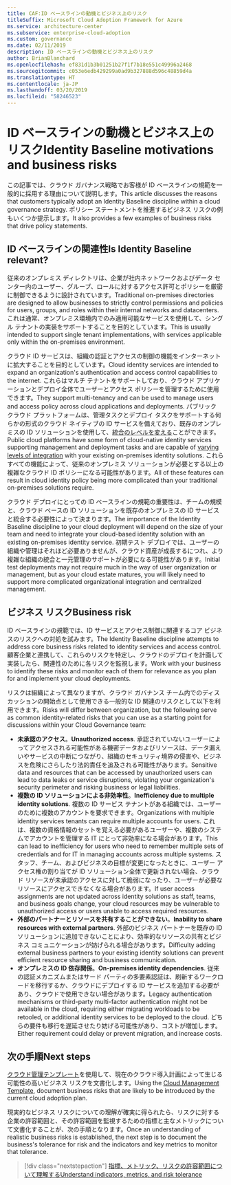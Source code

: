 ```yaml
---
title: CAF:ID ベースラインの動機とビジネス上のリスク
titleSuffix: Microsoft Cloud Adoption Framework for Azure
ms.service: architecture-center
ms.subservice: enterprise-cloud-adoption
ms.custom: governance
ms.date: 02/11/2019
description: ID ベースラインの動機とビジネス上のリスク
author: BrianBlanchard
ms.openlocfilehash: ef831d1b3b01251b27f1f7b18e551c49996a2468
ms.sourcegitcommit: c053e6edb429299a0ad9b327888d596c48859d4a
ms.translationtype: HT
ms.contentlocale: ja-JP
ms.lasthandoff: 03/20/2019
ms.locfileid: "58246523"
---
```

# <a name="identity-baseline-motivations-and-business-risks"></a><span data-ttu-id="c9a0e-103">ID ベースラインの動機とビジネス上のリスク</span><span class="sxs-lookup"><span data-stu-id="c9a0e-103">Identity Baseline motivations and business risks</span></span>

<span data-ttu-id="c9a0e-104">この記事では、クラウド ガバナンス戦略でお客様が ID ベースラインの規範を一般的に採用する理由について説明します。</span><span class="sxs-lookup"><span data-stu-id="c9a0e-104">This article discusses the reasons that customers typically adopt an Identity Baseline discipline within a cloud governance strategy.</span></span> <span data-ttu-id="c9a0e-105">ポリシー ステートメントを推進するビジネス リスクの例もいくつか提示します。</span><span class="sxs-lookup"><span data-stu-id="c9a0e-105">It also provides a few examples of business risks that drive policy statements.</span></span>

<!-- markdownlint-disable MD026 -->

## <a name="is-identity-baseline-relevant"></a><span data-ttu-id="c9a0e-106">ID ベースラインの関連性</span><span class="sxs-lookup"><span data-stu-id="c9a0e-106">Is Identity Baseline relevant?</span></span>

<span data-ttu-id="c9a0e-107">従来のオンプレミス ディレクトリは、企業が社内ネットワークおよびデータ センター内のユーザー、グループ、ロールに対するアクセス許可とポリシーを厳密に制御できるように設計されています。</span><span class="sxs-lookup"><span data-stu-id="c9a0e-107">Traditional on-premises directories are designed to allow businesses to strictly control permissions and policies for users, groups, and roles within their internal networks and datacenters.</span></span> <span data-ttu-id="c9a0e-108">これは通常、オンプレミス環境内でのみ適用可能なサービスを使用して、シングル テナントの実装をサポートすることを目的としています。</span><span class="sxs-lookup"><span data-stu-id="c9a0e-108">This is usually intended to support single tenant implementations, with services applicable only within the on-premises environment.</span></span>

<span data-ttu-id="c9a0e-109">クラウド ID サービスは、組織の認証とアクセスの制御の機能をインターネットに拡大することを目的としています。</span><span class="sxs-lookup"><span data-stu-id="c9a0e-109">Cloud identity services are intended to expand an organization's authentication and access control capabilities to the internet.</span></span> <span data-ttu-id="c9a0e-110">これらはマルチ テナントをサポートしており、クラウド アプリケーションとデプロイ全体でユーザーとアクセス ポリシーを管理するために使用できます。</span><span class="sxs-lookup"><span data-stu-id="c9a0e-110">They support multi-tenancy and can be used to manage users and access policy across cloud applications and deployments.</span></span> <span data-ttu-id="c9a0e-111">パブリック クラウド プラットフォームは、管理タスクとデプロイ タスクをサポートする何らかの形式のクラウド ネイティブの ID サービスを備えており、既存のオンプレミスの ID ソリューションを使用して、[統合のレベルを変える](../../decision-guides/identity/overview.md)ことができます。</span><span class="sxs-lookup"><span data-stu-id="c9a0e-111">Public cloud platforms have some form of cloud-native identity services supporting management and deployment tasks and are capable of [varying levels of integration](../../decision-guides/identity/overview.md) with your existing on-premises identity solutions.</span></span> <span data-ttu-id="c9a0e-112">これらすべての機能によって、従来のオンプレミス ソリューションが必要とする以上の複雑なクラウド ID ポリシーになる可能性があります。</span><span class="sxs-lookup"><span data-stu-id="c9a0e-112">All of these features can result in cloud identity policy being more complicated than your traditional on-premises solutions require.</span></span>

<span data-ttu-id="c9a0e-113">クラウド デプロイにとっての ID ベースラインの規範の重要性は、チームの規模と、クラウド ベースの ID ソリューションを既存のオンプレミスの ID サービスと統合する必要性によって決まります。</span><span class="sxs-lookup"><span data-stu-id="c9a0e-113">The importance of the Identity Baseline discipline to your cloud deployment will depend on the size of your team and need to integrate your cloud-based identity solution with an existing on-premises identity service.</span></span> <span data-ttu-id="c9a0e-114">初期テスト デプロイでは、ユーザーの組織や管理はそれほど必要ありませんが、クラウド資産が成長するにつれ、より複雑な組織の統合と一元管理のサポートが必要になる可能性があります。</span><span class="sxs-lookup"><span data-stu-id="c9a0e-114">Initial test deployments may not require much in the way of user organization or management, but as your cloud estate matures, you will likely need to support more complicated organizational integration and centralized management.</span></span>

## <a name="business-risk"></a><span data-ttu-id="c9a0e-115">ビジネス リスク</span><span class="sxs-lookup"><span data-stu-id="c9a0e-115">Business risk</span></span>

<span data-ttu-id="c9a0e-116">ID ベースラインの規範では、ID サービスとアクセス制御に関連するコア ビジネスのリスクへの対処を試みます。</span><span class="sxs-lookup"><span data-stu-id="c9a0e-116">The Identity Baseline discipline attempts to address core business risks related to identity services and access control.</span></span> <span data-ttu-id="c9a0e-117">顧客企業と連携して、これらのリスクを特定し、クラウドのデプロイを計画して実装したら、関連性のために各リスクを監視します。</span><span class="sxs-lookup"><span data-stu-id="c9a0e-117">Work with your business to identify these risks and monitor each of them for relevance as you plan for and implement your cloud deployments.</span></span>

<span data-ttu-id="c9a0e-118">リスクは組織によって異なりますが、クラウド ガバナンス チーム内でのディスカッションの開始点として使用できる一般的な ID 関連のリスクとして以下を利用できます。</span><span class="sxs-lookup"><span data-stu-id="c9a0e-118">Risks will differ between organization, but the following serve as common identity-related risks that you can use as a starting point for discussions within your Cloud Governance team:</span></span>

- <span data-ttu-id="c9a0e-119">**未承認のアクセス**。</span><span class="sxs-lookup"><span data-stu-id="c9a0e-119">**Unauthorized access**.</span></span> <span data-ttu-id="c9a0e-120">承認されていないユーザーによってアクセスされる可能性がある機密データおよびリソースは、データ漏えいやサービスの中断につながり、組織のセキュリティ境界の侵害や、ビジネスを危険にさらしたり法的責任を追及される可能性があります。</span><span class="sxs-lookup"><span data-stu-id="c9a0e-120">Sensitive data and resources that can be accessed by unauthorized users can lead to data leaks or service disruptions, violating your organization's security perimeter and risking business or legal liabilities.</span></span>
- <span data-ttu-id="c9a0e-121">**複数の ID ソリューションによる非効率性**。</span><span class="sxs-lookup"><span data-stu-id="c9a0e-121">**Inefficiency due to multiple identity solutions**.</span></span> <span data-ttu-id="c9a0e-122">複数の ID サービス テナントがある組織では、ユーザーのために複数のアカウントを要求できます。</span><span class="sxs-lookup"><span data-stu-id="c9a0e-122">Organizations with multiple identity services tenants can require multiple accounts for users.</span></span> <span data-ttu-id="c9a0e-123">これは、複数の資格情報のセットを覚える必要があるユーザーや、複数のシステムでアカウントを管理する IT にとって非効率になる場合があります。</span><span class="sxs-lookup"><span data-stu-id="c9a0e-123">This can lead to inefficiency for users who need to remember multiple sets of credentials and for IT in managing accounts across multiple systems.</span></span> <span data-ttu-id="c9a0e-124">スタッフ、チーム、およびビジネスの目標が変更になったときに、ユーザー アクセス権の割り当てが ID ソリューション全体で更新されない場合、クラウド リソースが未承認のアクセスに対して脆弱になったり、ユーザーが必要なリソースにアクセスできなくなる場合があります。</span><span class="sxs-lookup"><span data-stu-id="c9a0e-124">If user access assignments are not updated across identity solutions as staff, teams, and business goals change, your cloud resources may be vulnerable to unauthorized access or users unable to access required resources.</span></span>
- <span data-ttu-id="c9a0e-125">**外部のパートナーとリソースを共有することができない**。</span><span class="sxs-lookup"><span data-stu-id="c9a0e-125">**Inability to share resources with external partners**.</span></span> <span data-ttu-id="c9a0e-126">外部のビジネス パートナーを既存の ID ソリューションに追加できないことにより、効率的なリソースの共有とビジネス コミュニケーションが妨げられる場合があります。</span><span class="sxs-lookup"><span data-stu-id="c9a0e-126">Difficulty adding external business partners to your existing identity solutions can prevent efficient resource sharing and business communication.</span></span>
- <span data-ttu-id="c9a0e-127">**オンプレミスの ID 依存関係**。</span><span class="sxs-lookup"><span data-stu-id="c9a0e-127">**On-premises identity dependencies**.</span></span> <span data-ttu-id="c9a0e-128">従来の認証メカニズムまたはサード パーティの多要素認証は、刷新するワークロードを移行するか、クラウドにデプロイする ID サービスを追加する必要があり、クラウドで使用できない場合があります。</span><span class="sxs-lookup"><span data-stu-id="c9a0e-128">Legacy authentication mechanisms or third-party multi-factor authentication might not be available in the cloud, requiring either migrating workloads to be retooled, or additional identity services to be deployed to the cloud.</span></span> <span data-ttu-id="c9a0e-129">どちらの要件も移行を遅延させたり妨げる可能性があり、コストが増加します。</span><span class="sxs-lookup"><span data-stu-id="c9a0e-129">Either requirement could delay or prevent migration, and increase costs.</span></span>

## <a name="next-steps"></a><span data-ttu-id="c9a0e-130">次の手順</span><span class="sxs-lookup"><span data-stu-id="c9a0e-130">Next steps</span></span>

<span data-ttu-id="c9a0e-131">[クラウド管理テンプレート](./template.md)を使用して、現在のクラウド導入計画によって生じる可能性の高いビジネス リスクを文書化します。</span><span class="sxs-lookup"><span data-stu-id="c9a0e-131">Using the [Cloud Management Template](./template.md), document business risks that are likely to be introduced by the current cloud adoption plan.</span></span>

<span data-ttu-id="c9a0e-132">現実的なビジネス リスクについての理解が確実に得られたら、リスクに対する企業の許容範囲と、その許容範囲を監視するための指標と主なメトリックについて文書化することが、次の手順となります。</span><span class="sxs-lookup"><span data-stu-id="c9a0e-132">Once an understanding of realistic business risks is established, the next step is to document the business's tolerance for risk and the indicators and key metrics to monitor that tolerance.</span></span>

> [!div class="nextstepaction"]
> [<span data-ttu-id="c9a0e-133">指標、メトリック、リスクの許容範囲について理解する</span><span class="sxs-lookup"><span data-stu-id="c9a0e-133">Understand indicators, metrics, and risk tolerance</span></span>](./metrics-tolerance.md)